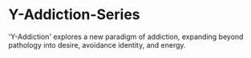 # Y-Addiction-Series
'Y-Addiction' explores a new paradigm of addiction, expanding beyond pathology into desire, avoidance identity, and energy.
